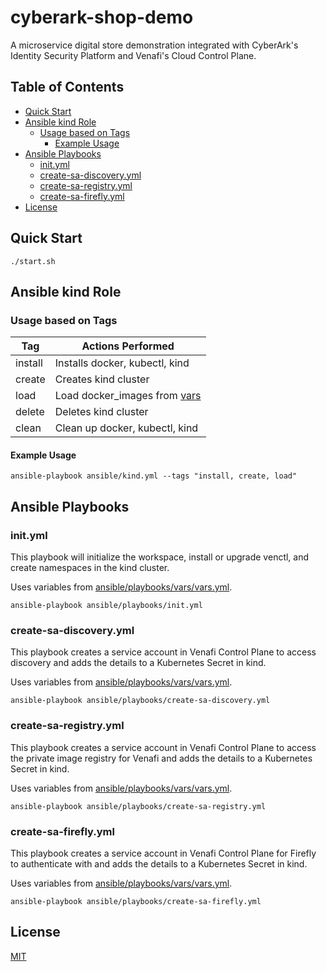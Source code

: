 # cyberark-shop-demo <!-- omit in toc -->

A microservice digital store demonstration integrated with CyberArk's Identity Security Platform and Venafi's Cloud Control Plane.

## Table of Contents <!-- omit in toc -->
- [Quick Start](#quick-start)
- [Ansible kind Role](#ansible-kind-role)
  - [Usage based on Tags](#usage-based-on-tags)
    - [Example Usage](#example-usage)
- [Ansible Playbooks](#ansible-playbooks)
  - [init.yml](#inityml)
  - [create-sa-discovery.yml](#create-sa-discoveryyml)
  - [create-sa-registry.yml](#create-sa-registryyml)
  - [create-sa-firefly.yml](#create-sa-fireflyyml)
- [License](#license)

## Quick Start

`./start.sh`

## Ansible kind Role

### Usage based on Tags

|Tag|Actions Performed|
|---|---|
|install|Installs docker, kubectl, kind|
|create|Creates kind cluster|
|load|Load docker_images from [vars](ansible/roles/kind/vars/main.yml)|
|delete|Deletes kind cluster|
|clean|Clean up docker, kubectl, kind|

#### Example Usage

`ansible-playbook ansible/kind.yml --tags "install, create, load"`

## Ansible Playbooks

### init.yml

This playbook will initialize the workspace, install or upgrade venctl, and create namespaces in the kind cluster.

Uses variables from [ansible/playbooks/vars/vars.yml]().

`ansible-playbook ansible/playbooks/init.yml`

### create-sa-discovery.yml

This playbook creates a service account in Venafi Control Plane to access discovery and adds the details to a Kubernetes Secret in kind.

Uses variables from [ansible/playbooks/vars/vars.yml]().

`ansible-playbook ansible/playbooks/create-sa-discovery.yml`

### create-sa-registry.yml

This playbook creates a service account in Venafi Control Plane to access the private image registry for Venafi and adds the details to a Kubernetes Secret in kind.

Uses variables from [ansible/playbooks/vars/vars.yml]().

`ansible-playbook ansible/playbooks/create-sa-registry.yml`

### create-sa-firefly.yml

This playbook creates a service account in Venafi Control Plane for Firefly to authenticate with and adds the details to a Kubernetes Secret in kind.

Uses variables from [ansible/playbooks/vars/vars.yml]().

`ansible-playbook ansible/playbooks/create-sa-firefly.yml`

## License
[MIT](LICENSE)